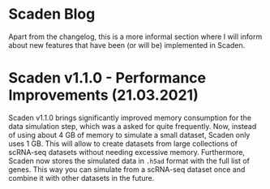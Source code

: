 # Scaden Blog
Apart from the changelog, this is a more informal section where I will inform about new features
that have been (or will be) implemented in Scaden.

# Scaden v1.1.0 - Performance Improvements (21.03.2021)

Scaden v1.1.0 brings significantly improved memory consumption for the data simulation step, which was a asked for 
quite frequently. Now, instead of using about 4 GB of memory to simulate a small dataset, Scaden only uses 1 GB. This will
allow to create datasets from large collections of scRNA-seq datasets without needing excessive memory. Furthermore,
Scaden now stores the simulated data in `.h5ad` format with the full list of genes. This way you can simulate from a
scRNA-seq dataset once and combine it with other datasets in the future.

